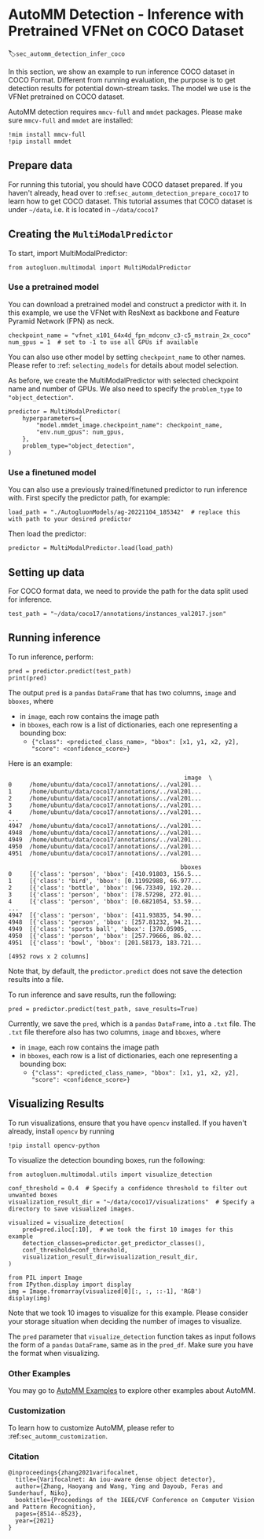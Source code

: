 # AutoMM Detection - Inference with Pretrained VFNet on COCO Dataset
:label:`sec_automm_detection_infer_coco`

In this section, we show an example to run inference COCO dataset in COCO Format. 
Different from running evaluation, the purpose is to get detection results for potential down-stream tasks.
The model we use is the VFNet pretrained on COCO dataset.

AutoMM detection requires `mmcv-full` and `mmdet` packages. Please make sure `mmcv-full` and `mmdet` are installed:
```{.python}
!mim install mmcv-full
!pip install mmdet
```

## Prepare data
For running this tutorial, you should have COCO dataset prepared.
If you haven't already, head over to :ref:`sec_automm_detection_prepare_coco17` to learn how to get COCO dataset.
This tutorial assumes that COCO dataset is under `~/data`, i.e. it is located in `~/data/coco17`

## Creating the `MultiModalPredictor`
To start, import MultiModalPredictor:
```{.python}
from autogluon.multimodal import MultiModalPredictor
```
### Use a pretrained model
You can download a pretrained model and construct a predictor with it. 
In this example, we use the VFNet with ResNext as backbone and Feature Pyramid Network (FPN) as neck.

```{.python}
checkpoint_name = "vfnet_x101_64x4d_fpn_mdconv_c3-c5_mstrain_2x_coco"
num_gpus = 1  # set to -1 to use all GPUs if available
```
You can also use other model by setting `checkpoint_name` to other names. 
Please refer to :ref: `selecting_models` for details about model selection.

As before, we create the MultiModalPredictor with selected checkpoint name and number of GPUs.
We also need to specify the `problem_type` to `"object_detection"`.

```{.python}
predictor = MultiModalPredictor(
    hyperparameters={
        "model.mmdet_image.checkpoint_name": checkpoint_name,
        "env.num_gpus": num_gpus,
    },
    problem_type="object_detection",
)
```

### Use a finetuned model
You can also use a previously trained/finetuned predictor to run inference with.
First specify the predictor path, for example:
```{.python}
load_path = "./AutogluonModels/ag-20221104_185342"  # replace this with path to your desired predictor
```
Then load the predictor:
```{.python}
predictor = MultiModalPredictor.load(load_path)
```

## Setting up data

For COCO format data, we need to provide the path for the data split used for inference.

```{.python}
test_path = "~/data/coco17/annotations/instances_val2017.json"
```

## Running inference
To run inference, perform:

```{.python}
pred = predictor.predict(test_path)
print(pred)
```

The output `pred` is a `pandas` `DataFrame` that has two columns, `image` and `bboxes`, where
- in `image`, each row contains the image path
- in `bboxes`, each row is a list of dictionaries, each one representing a bounding box: 
  - `{"class": <predicted_class_name>, "bbox": [x1, y1, x2, y2], "score": <confidence_score>}`

Here is an example:
```
                                                  image  \
0     /home/ubuntu/data/coco17/annotations/../val201...   
1     /home/ubuntu/data/coco17/annotations/../val201...   
2     /home/ubuntu/data/coco17/annotations/../val201...   
3     /home/ubuntu/data/coco17/annotations/../val201...   
4     /home/ubuntu/data/coco17/annotations/../val201...   
...                                                 ...   
4947  /home/ubuntu/data/coco17/annotations/../val201...   
4948  /home/ubuntu/data/coco17/annotations/../val201...   
4949  /home/ubuntu/data/coco17/annotations/../val201...   
4950  /home/ubuntu/data/coco17/annotations/../val201...   
4951  /home/ubuntu/data/coco17/annotations/../val201...   

                                                 bboxes  
0     [{'class': 'person', 'bbox': [410.91803, 156.5...  
1     [{'class': 'bird', 'bbox': [0.11992988, 66.977...  
2     [{'class': 'bottle', 'bbox': [96.73349, 192.20...  
3     [{'class': 'person', 'bbox': [78.57298, 272.01...  
4     [{'class': 'person', 'bbox': [0.6821054, 53.59...  
...                                                 ...  
4947  [{'class': 'person', 'bbox': [411.93835, 54.90...  
4948  [{'class': 'person', 'bbox': [257.81232, 94.21...  
4949  [{'class': 'sports ball', 'bbox': [370.05905, ...  
4950  [{'class': 'person', 'bbox': [257.79666, 86.02...  
4951  [{'class': 'bowl', 'bbox': [201.58173, 183.721...  

[4952 rows x 2 columns]
```

Note that, by default, the `predictor.predict` does not save the detection results into a file.

To run inference and save results, run the following:
```{.python}
pred = predictor.predict(test_path, save_results=True)
```

Currently, we save the `pred`, which is a `pandas` `DataFrame`, into a `.txt` file.
The `.txt` file therefore also has two columns, `image` and `bboxes`, where
- in `image`, each row contains the image path
- in `bboxes`, each row is a list of dictionaries, each one representing a bounding box: 
  - `{"class": <predicted_class_name>, "bbox": [x1, y1, x2, y2], "score": <confidence_score>}`


## Visualizing Results
To run visualizations, ensure that you have `opencv` installed. If you haven't already, install `opencv` by running 
```{.python}
!pip install opencv-python
```

To visualize the detection bounding boxes, run the following:
```{.python}
from autogluon.multimodal.utils import visualize_detection

conf_threshold = 0.4  # Specify a confidence threshold to filter out unwanted boxes
visualization_result_dir = "~/data/coco17/visualizations"  # Specify a directory to save visualized images.

visualized = visualize_detection(
    pred=pred.iloc[:10],  # we took the first 10 images for this example
    detection_classes=predictor.get_predictor_classes(),
    conf_threshold=conf_threshold,
    visualization_result_dir=visualization_result_dir,
)

from PIL import Image
from IPython.display import display
img = Image.fromarray(visualized[0][:, :, ::-1], 'RGB')
display(img)
```
Note that we took 10 images to visualize for this example. 
Please consider your storage situation when deciding the number of images to visualize. 

The `pred` parameter that `visualize_detection` function takes as input follows the form of a `pandas` `DataFrame`, same as in the `pred_df`. 
Make sure you have the format when visualizing. 

### Other Examples

You may go to [AutoMM Examples](https://github.com/awslabs/autogluon/tree/master/examples/automm) to explore other examples about AutoMM.

### Customization
To learn how to customize AutoMM, please refer to :ref:`sec_automm_customization`.

### Citation
```
@inproceedings{zhang2021varifocalnet,
  title={Varifocalnet: An iou-aware dense object detector},
  author={Zhang, Haoyang and Wang, Ying and Dayoub, Feras and Sunderhauf, Niko},
  booktitle={Proceedings of the IEEE/CVF Conference on Computer Vision and Pattern Recognition},
  pages={8514--8523},
  year={2021}
}
```